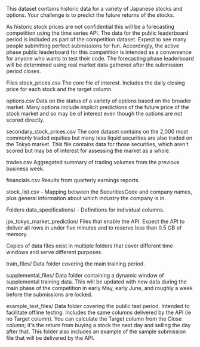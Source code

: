 This dataset contains historic data for a variety of Japanese stocks and options. Your challenge is to predict the future returns of the stocks.

As historic stock prices are not confidential this will be a forecasting competition using the time series API. The data for the public leaderboard period is included as part of the competition dataset. Expect to see many people submitting perfect submissions for fun. Accordingly, the active phase public leaderboard for this competition is intended as a convenience for anyone who wants to test their code. The forecasting phase leaderboard will be determined using real market data gathered after the submission period closes.

Files
stock_prices.csv The core file of interest. Includes the daily closing price for each stock and the target column.

options.csv Data on the status of a variety of options based on the broader market. Many options include implicit predictions of the future price of the stock market and so may be of interest even though the options are not scored directly.

secondary_stock_prices.csv The core dataset contains on the 2,000 most commonly traded equities but many less liquid securities are also traded on the Tokyo market. This file contains data for those securities, which aren't scored but may be of interest for assessing the market as a whole.

trades.csv Aggregated summary of trading volumes from the previous business week.

financials.csv Results from quarterly earnings reports.

stock_list.csv - Mapping between the SecuritiesCode and company names, plus general information about which industry the company is in.

Folders
data_specifications/ - Definitions for individual columns.

jpx_tokyo_market_prediction/ Files that enable the API. Expect the API to deliver all rows in under five minutes and to reserve less than 0.5 GB of memory.

Copies of data files exist in multiple folders that cover different time windows and serve different purposes.

train_files/ Data folder covering the main training period.

supplemental_files/ Data folder containing a dynamic window of supplemental training data. This will be updated with new data during the main phase of the competition in early May, early June, and roughly a week before the submissions are locked.

example_test_files/ Data folder covering the public test period. Intended to facilitate offline testing. Includes the same columns delivered by the API (ie no Target column). You can calculate the Target column from the Close column; it's the return from buying a stock the next day and selling the day after that. This folder also includes an example of the sample submission file that will be delivered by the API.